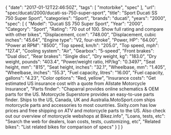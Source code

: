 {
    "date": "2017-01-12T22:46:50Z",
    "tags": [
        "motorbike",
        "spec"
    ],
    "url": "spec\/ducati\/2000\/ducati-ss-750-super-sport",
    "title": "Sport Ducati SS 750 Super Sport",
    "categories": "Sport",
    "brands": "ducati",
    "years": "2000",
    "spec": [
        {
            "Model": "Ducati SS 750 Super Sport",
            "Year": "2000",
            "Category": "Sport",
            "Rating": "70 out of 100. Show full rating and compare with other bikes",
            "Displacement, ccm": "748.00",
            "Displacement, cubic inches": "45.64",
            "Engine type": "V2, four-stroke",
            "Power, HP": "64.00",
            "Power at RPM": "8500",
            "Top speed, km\/h": "205.0",
            "Top speed, mph": "127.4",
            "Cooling system": "Air",
            "Gearbox": "5-speed",
            "Front brakes": "Dual disc",
            "Rear brakes": "Single disc",
            "Dry weight, kg": "183.0",
            "Dry weight, pounds": "403.4",
            "Power\/weight ratio, HP\/kg": "0.3497",
            "Seat height, mm": "815",
            "Seat height, inches": "32.1",
            "Wheelbase, mm": "1.405",
            "Wheelbase, inches": "55.3",
            "Fuel capacity, litres": "16.00",
            "Fuel capacity, gallons": "4.23",
            "Color options": "Red, yellow",
            "Insurance costs": "Get estimated US insurance cost with a quote from Allstate Motorcycle Insurance",
            "Parts finder": "Chaparral provides online schematics & OEM parts for the US.   Motorcycle Superstore provides an easy-to-use parts finder. Ships to the US, Canada, UK and Australia.MotoSport.com ships motorcycle parts and accessories to most countries.    Sixity.com has low prices and free shipping on ATV and motorcycle parts to the US. Also check out our overview of motorcycle webshops at Bikez.info",
            "Loans, tests, etc": "Search the web for dealers, loan costs, tests, customizing, etc",
            "Related bikes": "List related bikes for comparison of specs"
        }
    ]
}